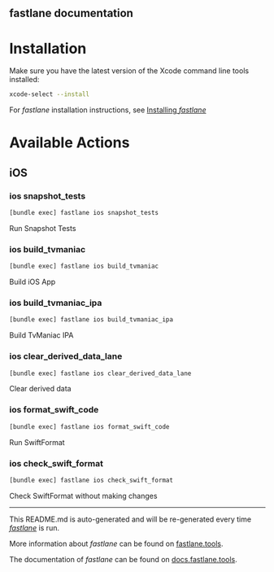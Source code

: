 fastlane documentation
----

# Installation

Make sure you have the latest version of the Xcode command line tools installed:

```sh
xcode-select --install
```

For _fastlane_ installation instructions, see [Installing _fastlane_](https://docs.fastlane.tools/#installing-fastlane)

# Available Actions

## iOS

### ios snapshot_tests

```sh
[bundle exec] fastlane ios snapshot_tests
```

Run Snapshot Tests

### ios build_tvmaniac

```sh
[bundle exec] fastlane ios build_tvmaniac
```

Build iOS App

### ios build_tvmaniac_ipa

```sh
[bundle exec] fastlane ios build_tvmaniac_ipa
```

Build TvManiac IPA

### ios clear_derived_data_lane

```sh
[bundle exec] fastlane ios clear_derived_data_lane
```

Clear derived data

### ios format_swift_code

```sh
[bundle exec] fastlane ios format_swift_code
```

Run SwiftFormat

### ios check_swift_format

```sh
[bundle exec] fastlane ios check_swift_format
```

Check SwiftFormat without making changes

----

This README.md is auto-generated and will be re-generated every time [_fastlane_](https://fastlane.tools) is run.

More information about _fastlane_ can be found on [fastlane.tools](https://fastlane.tools).

The documentation of _fastlane_ can be found on [docs.fastlane.tools](https://docs.fastlane.tools).
